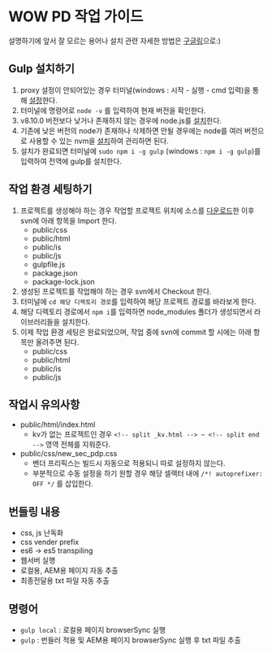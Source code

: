 # WOW PD 작업 가이드
설명하기에 앞서 잘 모르는 용어나 설치 관련 자세한 방법은 [구글링](http://www.google.com/)으로:)

## Gulp 설치하기
1. proxy 설정이 안되어있는 경우 터미널(windows : 시작 - 실행 - cmd 입력)을 통해 [설정](http://13.124.129.30:8060/Team3/javascript/wikis/Tips/npm-proxy-%EC%84%A4%EC%A0%95)한다.
2. 터미널에 명령어로 ```node -v``` 를 입력하여 현재 버전을 확인한다.
3. v8.10.0 버전보다 낮거나 존재하지 않는 경우에 node.js를 [설치](https://nodejs.org/ko/)한다.
4. 기존에 낮은 버전의 node가 존재하나 삭제하면 안될 경우에는 node를 여러 버전으로 사용할 수 있는 nvm을 [설치](https://sharryhong.github.io/2016/12/20/nodejs-nvm/)하여 관리하면 된다.
5. 설치가 완료되면 터미널에 ```sudo npm i -g gulp``` (windows : ```npm i -g gulp```)를 입력하여 전역에 gulp를 설치한다.

## 작업 환경 세팅하기
1. 프로젝트를 생성해야 하는 경우 작업할 프로젝트 위치에 소스를 [다운로드](http://13.124.129.30:8060/Team3/wow-project-setting/repository/master/archive.zip)한 이후 svn에 아래 항목을 Import 한다.
    - public/css
    - public/html
    - public/is
    - public/js
    - gulpfile.js
    - package.json
    - package-lock.json
2. 생성된 프로젝트를 작업해야 하는 경우 svn에서 Checkout 한다.
3. 터미널에 ```cd 해당 디렉토리 경로```를 입력하여 해당 프로젝트 경로를 바라보게 한다.
4. 해당 디렉토리 경로에서 ```npm i```를 입력하면 node_modules 폴더가 생성되면서 라이브러리들을 설치한다.
5. 이제 작업 환경 세팅은 완료되었으며, 작업 중에 svn에 commit 할 시에는 아래 항목만 올려주면 된다.
    - public/css
    - public/html
    - public/is
    - public/js

## 작업시 유의사항
- public/html/index.html
    - kv가 없는 프로젝트인 경우 ```<!-- split _kv.html --> ~ <!-- split end -->``` 영역 전체를 지워준다.
- public/css/new_sec_pdp.css
    - 벤더 프리픽스는 빌드시 자동으로 적용되니 따로 설정하지 않는다.
    - 부분적으로 수동 설정을 하기 원할 경우 해당 셀렉터 내에 ```/*! autoprefixer: OFF */``` 를 삽입한다.

## 번들링 내용
* css, js 난독화
* css vender prefix
* es6 -> es5 transpiling
* 웹서버 실행
* 로컬용, AEM용 페이지 자동 추출
* 최종전달용 txt 파일 자동 추출

## 명령어
* ```gulp local``` : 로컬용 페이지 browserSync 실행
* ```gulp``` : 번들러 적용 및 AEM용 페이지 browserSync 실행 후 txt 파일 추출